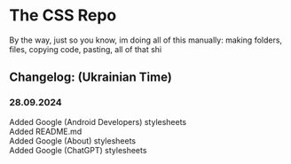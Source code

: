 # The CSS Repo
By the way, just so you know, im doing all of this manually: making folders, files, copying code, pasting, all of that shi

<h2>Changelog: (Ukrainian Time)</h2>
<h3>28.09.2024</h3>
Added Google (Android Developers) stylesheets
<br>
Added README.md
<br>
Added Google (About) stylesheets
<br>
Added Google (ChatGPT) stylesheets
